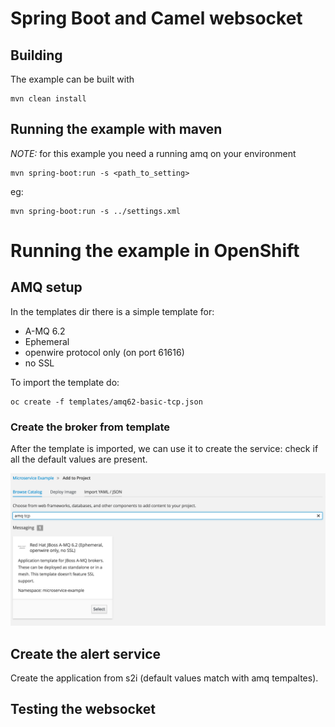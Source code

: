 # Spring Boot and Camel websocket

## Building

The example can be built with

```
mvn clean install
```    
## Running the example with maven

*NOTE:* for this example you need a running amq on your environment
    
```    
mvn spring-boot:run -s <path_to_setting>
```

eg:

```    
mvn spring-boot:run -s ../settings.xml
```

# Running the example in OpenShift

## AMQ setup

In the templates dir there is a simple template for:

* A-MQ 6.2
* Ephemeral
* openwire protocol only (on port 61616)
* no SSL

To import the template do:

```
oc create -f templates/amq62-basic-tcp.json
```

### Create the broker from template

After the template is imported, we can use it to create the service: check if all the default values are present.

![template creation](images/template-selection.png)

## Create the alert service

Create the application from s2i (default values match with amq tempaltes).

## Testing the websocket

